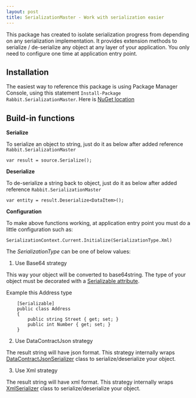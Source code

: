 ```yaml
---
layout: post
title: SerializationMaster - Work with serialization easier
---
```


This package has created to isolate serialization progress from depending on any serialization implementation.
It provides extension methods to serialize / de-serialize any object at any layer of your application.
You only need to configure one time at application entry point.

## Installation

The easiest way to reference this package is using Package Manager Console, using this statement `Install-Package Rabbit.SerializationMaster`.
Here is [NuGet location][1]

## Build-in functions

**Serialize**

To serialize an object to string, just do it as below after added reference `Rabbit.SerializationMaster`

```
var result = source.Serialize();
```

**Deserialize**

To de-serialize a string back to object, just do it as below after added reference `Rabbit.SerializationMaster`

```
var entity = result.Deserialize<DataItem>();
```

**Configuration**

To make above functions working, at application entry point you must do a little configuration such as:

```
SerializationContext.Current.Initialize(SerializationType.Xml)
```

The *SerializationType* can be one of below values:

1. Use Base64 strategy

This way your object will be converted to base64string. The type of your object must be decorated with a [Serializable attribute][4].

Example this Address type

```
    [Serializable]
    public class Address
    {
        public string Street { get; set; }
        public int Number { get; set; }
    }
```

2. Use DataContractJson strategy

The result string will have json format. This strategy internally wraps [DataContractJsonSerializer][2] class to serialize/deserialize your object.

3. Use Xml strategy

The result string will have xml format. This strategy internally wraps [XmlSerializer][3] class to serialize/deserialize your object.


[1]: https://www.nuget.org/packages/Rabbit.SerializationMaster/
[2]: https://msdn.microsoft.com/en-us/library/system.runtime.serialization.json.datacontractjsonserializer(v=vs.110).aspx
[3]: https://msdn.microsoft.com/en-us/library/system.xml.serialization.xmlserializer(v=vs.110).aspx
[4]: https://msdn.microsoft.com/en-us/library/system.serializableattribute(v=vs.110).aspx